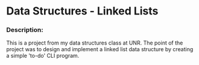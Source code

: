 # Data Structures - Linked Lists

### Description:

This is a project from my data structures class at UNR. The point of the project was to design and implement a linked list data structure by creating a simple 'to-do' CLI program.
